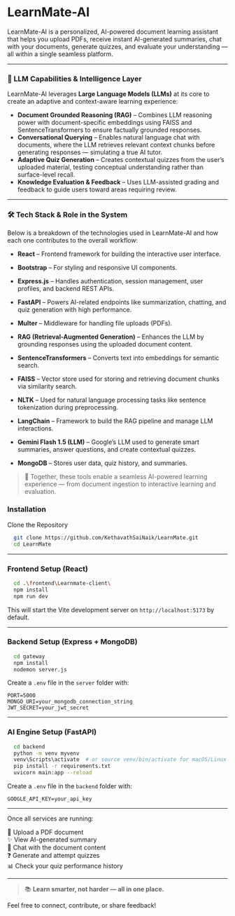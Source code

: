 # LearnMate-AI

LearnMate-AI is a personalized, AI-powered document learning assistant that helps you upload PDFs, receive instant AI-generated summaries, chat with your documents, generate quizzes, and evaluate your understanding — all within a single seamless platform.

---

### 🤖 LLM Capabilities & Intelligence Layer

LearnMate-AI leverages **Large Language Models (LLMs)** at its core to create an adaptive and context-aware learning experience:

- **Document Grounded Reasoning (RAG)** – Combines LLM reasoning power with document-specific embeddings using FAISS and SentenceTransformers to ensure factually grounded responses.
- **Conversational Querying** – Enables natural language chat with documents, where the LLM retrieves relevant context chunks before generating responses — simulating a true AI tutor.
- **Adaptive Quiz Generation** – Creates contextual quizzes from the user’s uploaded material, testing conceptual understanding rather than surface-level recall.
- **Knowledge Evaluation & Feedback** – Uses LLM-assisted grading and feedback to guide users toward areas requiring review.

---

### 🛠️ Tech Stack & Role in the System

Below is a breakdown of the technologies used in LearnMate-AI and how each one contributes to the overall workflow:

- **React** – Frontend framework for building the interactive user interface.
- **Bootstrap** – For styling and responsive UI components.
- **Express.js** – Handles authentication, session management, user profiles, and backend REST APIs.
- **FastAPI** – Powers AI-related endpoints like summarization, chatting, and quiz generation with high performance.
- **Multer** – Middleware for handling file uploads (PDFs).

- **RAG (Retrieval-Augmented Generation)** – Enhances the LLM by grounding responses using the uploaded document content.
- **SentenceTransformers** – Converts text into embeddings for semantic search.
- **FAISS** – Vector store used for storing and retrieving document chunks via similarity search.
- **NLTK** – Used for natural language processing tasks like sentence tokenization during preprocessing.
- **LangChain** – Framework to build the RAG pipeline and manage LLM interactions.
- **Gemini Flash 1.5 (LLM)** – Google’s LLM used to generate smart summaries, answer questions, and create contextual quizzes.
- **MongoDB** – Stores user data, quiz history, and summaries.

> 🧠 Together, these tools enable a seamless AI-powered learning experience — from document ingestion to interactive learning and evaluation.

### Installation

Clone the Repository

```bash
  git clone https://github.com/KethavathSaiNaik/LearnMate.git
  cd LearnMate
```

---

### Frontend Setup (React)

```bash
  cd .\frontend\Learnmate-client\
  npm install
  npm run dev
```

This will start the Vite development server on `http://localhost:5173` by default.

---

### Backend Setup (Express + MongoDB)

```bash
  cd gateway
  npm install
  nodemon server.js
```

Create a `.env` file in the `server` folder with:

```
PORT=5000
MONGO_URI=your_mongodb_connection_string
JWT_SECRET=your_jwt_secret
```

---

### AI Engine Setup (FastAPI)

```bash
  cd backend
  python -m venv myvenv
  venv\Scripts\activate  # or source venv/bin/activate for macOS/Linux
  pip install -r requirements.txt
  uvicorn main:app --reload
```

Create a `.env` file in the `backend` folder with:

```
GOOGLE_API_KEY=your_api_key
```

---
Once all services are running:

🧠 Upload a PDF document  
✨ View AI-generated summary  
💬 Chat with the document content  
❓ Generate and attempt quizzes  
📊 Check your quiz performance history  

---



> 📚 **Learn smarter, not harder — all in one place.**


Feel free to connect, contribute, or share feedback!

